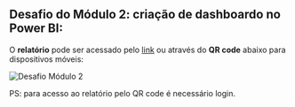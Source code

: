 ## Desafio do Módulo 2: criação de dashboardo no Power BI:


O **relatório** pode ser acessado pelo 
[link](https://app.powerbi.com/view?r=eyJrIjoiYzExYzg2YmQtOWRkMy00ODViLTg0NTUtMTFkNjFjNGE5MTJjIiwidCI6IjdlOTNlMjg2LWIyOWEtNDQ1NC1hNDFhLWU4NDE5ZWM5ZGViNSJ9&pageName=ReportSection) ou através do **QR code** abaixo para dispositivos móveis:

![Desafio Módulo 2](https://user-images.githubusercontent.com/63553829/90172108-e7068680-dd78-11ea-9536-acbf00a5beae.jpg)

PS: para acesso ao relatório pelo QR code é necessário login.
